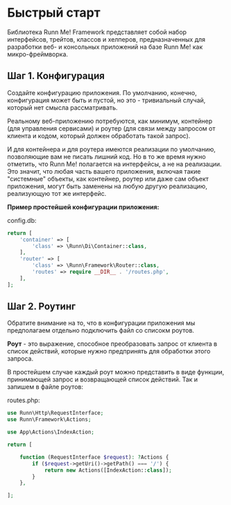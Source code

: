 Быстрый старт
=============

Библиотека Runn Me! Framework представляет собой набор интерфейсов, трейтов, классов и хелперов, предназначенных
для разработки веб- и консольных приложений на базе Runn Me! как микро-фреймворка. 

Шаг 1. Конфигурация
-------------------

Создайте конфигурацию приложения. По умолчанию, конечно, конфигурация может быть и пустой, но это - 
тривиальный случай, который нет смысла рассматривать.

Реальному веб-приложению потребуются, как минимум, контейнер (для управления сервисами) и роутер (для 
связи между запросом от клиента и кодом, который должен обработать такой запрос).

И для контейнера и для роутера имеются реализации по умолчанию, позволяющие вам не писать лишний код.
Но в то же время нужно отметить, что Runn Me! полагается на интерфейсы, а не на реализации. Это значит, 
что любая часть вашего приложения, включая такие "системные" объекты, как контейнер, роутер или даже сам объект приложения,
могут быть заменены на любую другую реализацию, реализующую тот же интерфейс.

**Пример простейшей конфигурации приложения:**

config.db:
```php 
return [
    'container' => [
        'class' => \Runn\Di\Container::class, 
    ],
    'router' => [
        'class' => \Runn\Framework\Router::class,
        'routes' => require __DIR__ . '/routes.php',
    ],
];
```

Шаг 2. Роутинг
--------------
Обратите внимание на то, что в конфигурации приложения мы предполагаем отдельно подключить файл со списокм роутов.

**Роут** - это выражение, способное преобразовать запрос от клиента в список действий, которые нужно предпринять для
обработки этого запроса.

В простейшем случае каждый роут можно представить в виде функции, принимающей запрос и возвращающей список действий.
Так и запишем в файле роутов:

routes.php:
```php
use Runn\Http\RequestInterface;
use Runn\Framework\Actions;

use App\Actions\IndexAction;

return [

    function (RequestInterface $request): ?Actions {
        if ($request->getUri()->getPath() === '/') {
            return new Actions([IndexAction::class]);
        }
    },

];
```

